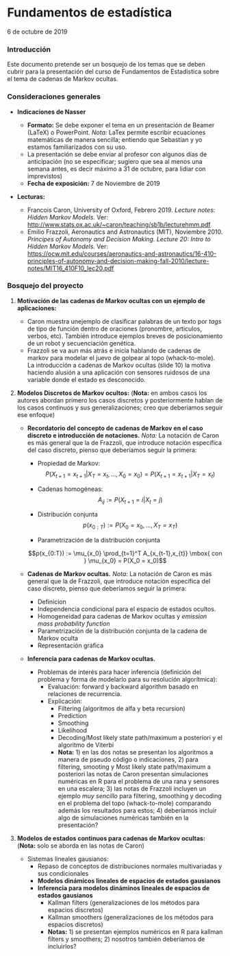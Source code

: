 # Fundamentos de estadística

6 de octubre de 2019

### Introducción

Este documento pretende ser un bosquejo de los temas que se deben cubrir para la presentación del curso de Fundamentos de Estadística sobre el tema de cadenas de Markov ocultas.

### Consideraciones generales

* **Indicaciones de Nasser**
	* **Formato:** Se debe exponer el tema en un presentación de Beamer (LaTeX) o PowerPoint. *Nota:* LaTex permite escribir ecuaciones matemáticas de manera sencilla; entiendo que Sebastían y yo estamos familiarizados con su uso.
	* La presentación se debe enviar al profesor con algunos días de anticipación (no se especificar; sugiero que sea al menos una semana antes, es decir máximo a 31 de octubre, para lidiar con imprevistos)
	*  **Fecha de exposición:** 7 de Noviembre de 2019

* **Lecturas:**
	* Francois Caron, University of Oxford, Febrero 2019. *Lecture notes: Hidden Markov Models.* Ver: http://www.stats.ox.ac.uk/~caron/teaching/sb1b/lecturehmm.pdf
	* Emilio Frazzoli, Aeronautics and Astronautics (MIT),  Noviembre 2010. *Principes of Autonomy and Decision Making. Lecture 20: Intro to Hidden Markov Models.* Ver: https://ocw.mit.edu/courses/aeronautics-and-astronautics/16-410-principles-of-autonomy-and-decision-making-fall-2010/lecture-notes/MIT16_410F10_lec20.pdf
	
### Bosquejo del proyecto

1. **Motivación de las cadenas de Markov ocultas con un ejemplo de aplicaciones:**
	* Caron muestra unejemplo de clasificar palabras de un texto por *tags* de tipo de función dentro de oraciones (pronombre, articulos, verbos, etc). También introduce ejemplos breves de posicionamiento de un robot y secuenciación genética.
	* Frazzoli se va aun más atrás e inicia hablando de cadenas de markov para modelar el juevo de golpear al topo (whack-to-mole). La introducción a cadenas de Markov ocultas (slide 10) la motiva haciendo alusión a una aplicación con sensores ruidosos de una variable donde el estado es desconocido.
	
2. **Modelos Discretos de Markov ocultos:** (**Nota:** en ambos casos los autores abordan primero los casos discretos y posteriormente hablan de los casos continuos y sus generalizaciones; creo que deberiamos seguir ese enfoque)
	* **Recordatorio del concepto de cadenas de Markov en el caso discreto e introducción de notaciones.** *Nota:* La notación de Caron es más general que la de Frazzoli, que introduce notación específica del caso discreto, pienso que deberíamos seguir la primera:
		* Propiedad de Markov:
		$$P(X_{t+1} =x_{t+1}| X_T=x_t, ..., X_0=x_0)  = P(X_{t+1} =x_{t+1}| X_T=x_t) $$
		* Cadenas homogéneas:
		$$A_{ij} := P(X_{t+1} =i| X_{t} =j )$$
		
		* Distribución conjunta 
		$$p(x_{0:T}) := P(X_0=x_0, ..., X_T=x_T) $$
		
		* Parametrización de la distribución conjunta

		$$p(x_{0:T}) := \mu_{x_0} \prod_{t=1}^T A_{x_{t-1},x_{t}} \mbox{ con }   \mu_{x_0} = P(X_0 = x_0)$$
		
	* **Cadenas de Markov ocultas.** *Nota:* La notación de Caron es más general que la de Frazzoli, que introduce notación específica del caso discreto, pienso que deberíamos seguir la primera:
		* Definicion
		* Independencia condicional para el espacio de estados ocultos.
		* Homogeneidad para cadenas de Markov ocultas y *emission mass probability function*
		* Parametrización de la distribución conjunta de la cadena de Markov oculta
		* Representación gráfica

	* **Inferencia para cadenas de Markov ocultas.** 
		* Problemas de interés para hacer inferencia (definición del problema y forma de modelarlo para su resolución algorítmica):
			* Evaluación:  forward y backward algorithm basado en relaciones de recurrencia.	
			* Explicación: 
				* Filtering (algoritmos de alfa y beta recursion)
				* Prediction
				* Smoothing
				* Likelihood
				* Decoding/Most likely state path/maximum a posteriori y el algoritmo de Viterbi
				* **Nota:** 1) en las dos notas se presentan los algoritmos a manera de pseudo código o indicaciones, 2) para filtering, smooting y Most likely state path/maximum a posteriori las notas de Caron presentan simulaciones numéricas en R para el problema de una rana y sensores en una escalera; 3) las notas de Frazzoli incluyen un ejemplo *muy sencillo* para filtering, smoothing y decoding en el problema del topo (whack-to-mole) comparando además los resultados para estos; 4) deberíamos incluir algo de simulaciones numéricas también en la presentación?  

2. **Modelos de estados continuos para cadenas de Markov ocultas:** (**Nota:** solo se aborda en las notas de Caron)
	* Sistemas lineales gausianos:
		* Repaso de conceptos de distribuciones normales multivariadas y sus condicionales
		* **Modelos dinámicos lineales de espacios de estados gausianos**
		* **Inferencia para modelos dináminos lineales de espacios de estados gausianos**
			* Kallman filters (generalizaciones de los métodos para espacios discretos)
			*  Kallman smoothers (generalizaciones de los métodos para espacios discretos)
			* **Notas:** 1) se presentan ejemplos numéricos en R para kallman filters y smoothers; 2) nosotros también deberíamos de incluirlos?
